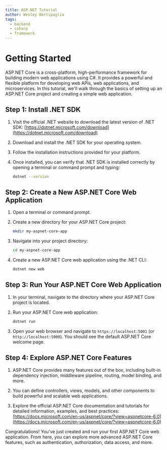 ```yaml
---
title: ASP.NET Tutorial
author: Wesley Bertipaglia
tags:
  - backend
  - csharp
  - framework
---
```

# Getting Started

ASP.NET Core is a cross-platform, high-performance framework for building modern web applications using C#. It provides a powerful and flexible platform for developing web APIs, web applications, and microservices. In this tutorial, we'll walk through the basics of setting up an ASP.NET Core project and creating a simple web application.

## Step 1: Install .NET SDK

1. Visit the official .NET website to download the latest version of .NET SDK: [https://dotnet.microsoft.com/download](https://dotnet.microsoft.com/download)

2. Download and install the .NET SDK for your operating system.

3. Follow the installation instructions provided for your platform.

4. Once installed, you can verify that .NET SDK is installed correctly by opening a terminal or command prompt and typing:

    ```bash
    dotnet --version
    ```

## Step 2: Create a New ASP.NET Core Web Application

1. Open a terminal or command prompt.

2. Create a new directory for your ASP.NET Core project:

    ```bash
    mkdir my-aspnet-core-app
    ```

3. Navigate into your project directory:

    ```bash
    cd my-aspnet-core-app
    ```

4. Create a new ASP.NET Core web application using the .NET CLI:

    ```bash
    dotnet new web
    ```

## Step 3: Run Your ASP.NET Core Web Application

1. In your terminal, navigate to the directory where your ASP.NET Core project is located.

2. Run your ASP.NET Core web application:

    ```bash
    dotnet run
    ```

3. Open your web browser and navigate to `https://localhost:5001` (or `http://localhost:5000`). You should see the default ASP.NET Core welcome page.

## Step 4: Explore ASP.NET Core Features

1. ASP.NET Core provides many features out of the box, including built-in dependency injection, middleware pipeline, routing, model binding, and more.

2. You can define controllers, views, models, and other components to build powerful and scalable web applications.

3. Explore the official ASP.NET Core documentation and tutorials for detailed information, examples, and best practices: [https://docs.microsoft.com/en-us/aspnet/core/?view=aspnetcore-6.0](https://docs.microsoft.com/en-us/aspnet/core/?view=aspnetcore-6.0)

Congratulations! You've just created and run your first ASP.NET Core web application. From here, you can explore more advanced ASP.NET Core features, such as authentication, authorization, data access, and more.
